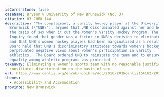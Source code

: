 ```yaml
---
isCornerstone: false
caseName: Bryson v University of New Brunswick (No. 3)
citation: 83 CHRR 144
description: "The complainant, a varsity hockey player at the University of New
  Brunswick (\"UNB\"), argued that UNB discriminated against her and her team on
  the basis of sex when it cut the Women's Varsity Hockey Program. The Board of
  Inquiry found that gender was a factor in UNB's decision to eliminate the team
  and that UNB's women hockey players had been marginalized as a result. The
  Board held that UNB's discriminatory attitudes towards women's hockey
  perpetuated negative views about women's participation in varsity
  athletics.  The Board ordered UNB to reinstate the team and to ensure that
  equality among athletic programs was protected. "
takeaway: Eliminating a women’s sports team with no reasonable justification
  constitutes discrimination on the basis of sex.
url: https://www.canlii.org/en/nb/nbbihra/doc/2016/2016canlii154162/2016canlii154162.html?autocompleteStr=Bryson%20v%20University%20of%20New%20Brunswick%20(No.%203)&autocompletePos=1
themes:
  - Accessibility and Accomodation
province: New Brunswick
---
```

